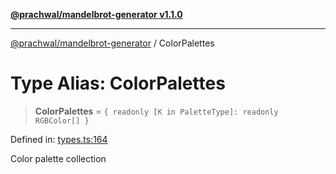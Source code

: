 [**@prachwal/mandelbrot-generator v1.1.0**](../README.md)

***

[@prachwal/mandelbrot-generator](../globals.md) / ColorPalettes

# Type Alias: ColorPalettes

> **ColorPalettes** = `{ readonly [K in PaletteType]: readonly RGBColor[] }`

Defined in: [types.ts:164](https://github.com/prachwal/mandelbrot-generator/blob/5b5c3b49b15f9fe9f6b376b7b3d8c1d326229805/src/types.ts#L164)

Color palette collection

